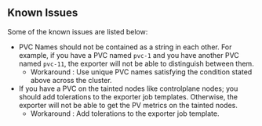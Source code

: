 

## Known Issues

Some of the known issues are listed below:

  * PVC Names should not be contained as a string in each other. For example, if you have a PVC named `pvc-1` and you have another PVC named `pvc-11`, the exporter will not be able to distinguish between them.
    *  Workaround : Use unique PVC names satisfying the condition stated above across the cluster.
  * If you have a PVC on the tainted nodes like controlplane nodes; you should add tolerations to the exporter job templates. Otherwise, the exporter will not be able to get the PV metrics on the tainted nodes.
    *  Workaround : Add tolerations to the exporter job template.

